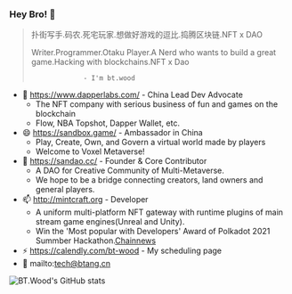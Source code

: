 ### Hey Bro! 👋

> 扑街写手.码农.死宅玩家.想做好游戏的逗比.捣腾区块链.NFT x DAO
> 
> Writer.Programmer.Otaku Player.A Nerd who wants to build a great game.Hacking with blockchains.NFT x Dao
> 
>                  - I'm bt.wood

- 👯 https://www.dapperlabs.com/ - China Lead Dev Advocate
  - The NFT company with serious business of fun and games on the blockchain
  - Flow, NBA Topshot, Dapper Wallet, etc.
- 😄 https://sandbox.game/ - Ambassador in China
  - Play, Create, Own, and Govern a virtual world made by players
  - Welcome to Voxel Metaverse!
- 🌱 https://sandao.cc/ - Founder & Core Contributor
  - A DAO for Creative Community of Multi-Metaverse.
  - We hope to be a bridge connecting creators, land owners and general players.
- 📫 http://mintcraft.org - Developer
  - A uniform multi-platform NFT gateway with runtime plugins of main stream game engines(Unreal and Unity).
  - Win the 'Most popular with Developers' Award of Polkadot 2021 Summber Hackathon.[Chainnews](https://www.chainnews.com/articles/735669402216.htm)
- ⚡ https://calendly.com/bt-wood - My scheduling page
- 💬 mailto:tech@btang.cn

![BT.Wood's GitHub stats](https://github-readme-stats.vercel.app/api?username=btspoony&theme=onedark&show_icons=true)

<!--
**btspoony/btspoony** is a ✨ _special_ ✨ repository because its `README.md` (this file) appears on your GitHub profile.

Here are some ideas to get you started:

- 🔭 I’m currently working on ...
- 🌱 I’m currently learning ...
- 👯 I’m looking to collaborate on ...
- 🤔 I’m looking for help with ...
- 💬 Ask me about ...
- 📫 How to reach me: ...
- 😄 Pronouns: ...
- ⚡ Fun fact: ...
-->
